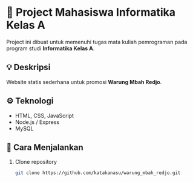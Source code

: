 # 🧩 Project Mahasiswa Informatika Kelas A

Project ini dibuat untuk memenuhi tugas mata kuliah pemrograman pada program studi **Informatika Kelas A**.

## 💡 Deskripsi
Website statis sederhana untuk promosi **Warung Mbah Redjo**.

## ⚙️ Teknologi
- HTML, CSS, JavaScript  
- Node.js / Express  
- MySQL

## 🚀 Cara Menjalankan
1. Clone repository  
   ```bash
   git clone https://github.com/katakanasu/warung_mbah_redjo.git
